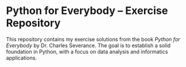 # Python for Everybody – Exercise Repository
This repository contains my exercise solutions from the book *Python for Everybody* by Dr. Charles Severance. The goal is to establish a solid foundation in Python, with a focus on data analysis and informatics applications.
